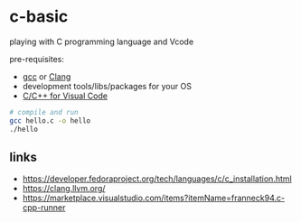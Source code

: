 # c-basic

playing with C programming language and Vcode

pre-requisites:
* [gcc](https://gcc.gnu.org/) or [Clang](https://clang.llvm.org/)
* development tools/libs/packages for your OS
* [C/C++ for Visual Code](https://code.visualstudio.com/docs/languages/cpp)

```bash
# compile and run 
gcc hello.c -o hello
./hello

```

## links
* https://developer.fedoraproject.org/tech/languages/c/c_installation.html
* https://clang.llvm.org/
* https://marketplace.visualstudio.com/items?itemName=franneck94.c-cpp-runner
